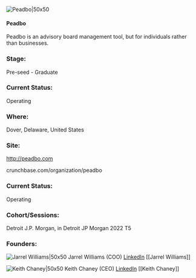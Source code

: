 

![Peadbo|50x50](https://res.cloudinary.com/crunchbase-production/image/upload/jv0x45pa56efxtoqqwed)

#### Peadbo
Peadbo is an advisory board management tool, but for individuals rather than businesses.

### Stage: 
Pre-seed - Graduate 

### Current Status: 
Operating

### Where:
Dover, Delaware, United States

### Site:
http://peadbo.com



crunchbase.com/organization/peadbo

### Current Status: 
Operating

### Cohort/Sessions: 
Detroit J.P. Morgan, in Detroit JP Morgan 2022 T5

### Founders: 

![Jarrel Williams|50x50](https://www.f6s.com/static-resource/images/profile-placeholder-user.jpg) Jarrel Williams (COO) [LinkedIn](https://linkedin.com/in/jarrelwilliams) [[Jarrel Williams]]

![Keith Chaney|50x50](https://www.f6s.com/content-resource/profiles/2836242_th2.jpg) Keith Chaney (CEO) [LinkedIn](https://linkedin.com/in/keithchaney) [[Keith Chaney]]


